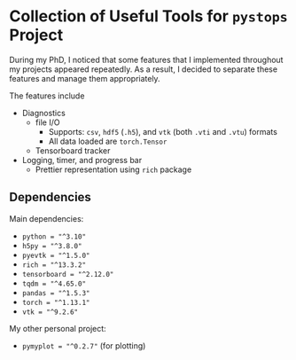 # Collection of Useful Tools for `pystops` Project

During my PhD, I noticed that some features that I implemented throughout my projects appeared repeatedly.
As a result, I decided to separate these features and manage them appropriately.

The features include

- Diagnostics
  - file I/O
    - Supports: `csv`, `hdf5` (`.h5`), and `vtk` (both `.vti` and `.vtu`) formats
    - All data loaded are `torch.Tensor`
  - Tensorboard tracker
- Logging, timer, and progress bar
  - Prettier representation using `rich` package

## Dependencies

Main dependencies:

- `python = "^3.10"`
- `h5py = "^3.8.0"`
- `pyevtk = "^1.5.0"`
- `rich = "^13.3.2"`
- `tensorboard = "^2.12.0"`
- `tqdm = "^4.65.0"`
- `pandas = "^1.5.3"`
- `torch = "^1.13.1"`
- `vtk = "^9.2.6"`

My other personal project:

- `pymyplot = "^0.2.7"` (for plotting)
